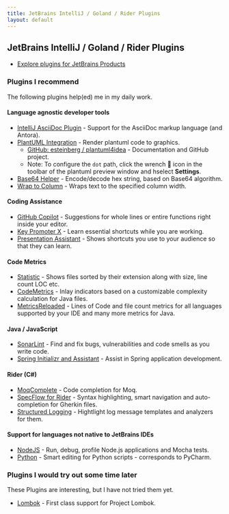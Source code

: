 ```yaml
---
title: JetBrains IntelliJ / Goland / Rider Plugins
layout: default
---
```


## JetBrains IntelliJ / Goland / Rider Plugins

* [Explore plugins for JetBrains Products](https://plugins.jetbrains.com/)

### Plugins I recommend

The following plugins help(ed) me in my daily work.

#### Language agnostic developer tools

* [IntelliJ AsciiDoc Plugin](https://intellij-asciidoc-plugin.ahus1.de/) - Support for the AsciiDoc markup language (and Antora).
* [PlantUML Integration](https://plugins.jetbrains.com/plugin/7017-plantuml-integration) - Render plantuml code to graphics.
  * [GitHub: esteinberg / plantuml4idea](https://github.com/esteinberg/plantuml4idea#plantuml4idea) - Documentation and GitHub project.
  * Note: To configure the `dot` path, click the wrench 🔧 icon in the toolbar of the plantuml preview window and   hselect **Settings**.
* [Base64 Helper](https://plugins.jetbrains.com/plugin/7372-base64-helper) - Encode/decode hex string, based on Base64 algorithm.
* [Wrap to Column](https://plugins.jetbrains.com/plugin/7234-wrap-to-column) - Wraps text to the specified column width.

#### Coding Assistance

* [GitHub Copilot](https://copilot.github.com/) - Suggestions for whole lines or entire functions right inside your editor.
* [Key Promoter X](https://plugins.jetbrains.com/plugin/9792-key-promoter-x) - Learn essential shortcuts while you are working.
* [Presentation Assistant](https://plugins.jetbrains.com/plugin/7345-presentation-assistant) - Shows shortcuts you use to your audience so that they can learn.

#### Code Metrics

* [Statistic](https://plugins.jetbrains.com/plugin/4509-statistic) - Shows files sorted by their extension along with size, line count LOC etc.
* [CodeMetrics](https://plugins.jetbrains.com/plugin/12159-codemetrics) - Inlay indicators based on a customizable complexity calculation for Java files.
* [MetricsReloaded](https://plugins.jetbrains.com/plugin/93-metricsreloaded) - Lines of Code and file count metrics for all languages supported by your IDE and many more metrics for Java.

#### Java / JavaScript

* [SonarLint](https://plugins.jetbrains.com/plugin/7973-sonarlint) - Find and fix bugs, vulnerabilities and code smells as you write code.
* [Spring Initializr and Assistant](https://plugins.jetbrains.com/plugin/18622-spring-initializr-and-assistant) - Assist in Spring application development.

#### Rider (C#)

* [MoqComplete](https://plugins.jetbrains.com/plugin/12659-moqcomplete) - Code completion for Moq.
* [SpecFlow for Rider](https://plugins.jetbrains.com/plugin/15957-specflow-for-rider) - Syntax highlighting, smart navigation and auto-completion for Gherkin files.
* [Structured Logging](https://plugins.jetbrains.com/plugin/12832-structured-logging) - Hightlight log message templates and analyzers for them.

#### Support for languages not native to JetBrains IDEs

* [NodeJS](https://plugins.jetbrains.com/plugin/6098-node-js) - Run, debug, profile Node.js applications and Mocha tests.
* [Python](https://plugins.jetbrains.com/plugin/631-python) - Smart editing for Python scripts - corresponds to PyCharm.

### Plugins I would try out some time later

These Plugins are interesting, but I have not tried them yet.

* [Lombok](https://plugins.jetbrains.com/plugin/6317-lombok) - First class support for Project Lombok.

